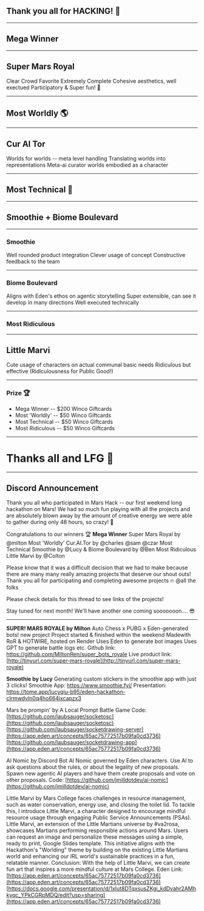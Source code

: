 ## Thank you all for HACKING! 💪

---
## Mega Winner

---
## Super Mars Royal
Clear Crowd Favorite
Extremely Complete
Cohesive aesthetics, well exectued
Participatory & Super fun! 🥳

---
## Most Worldly 🌎

---
## Cur AI Tor
Worlds for worlds -- meta level handling
Translating worlds into representations
Meta-ai curator worlds embodied as a character

---
## Most Technical 🦾

---
## Smoothie + Biome Boulevard

---
### Smoothie
Well rounded product integration
Clever usage of concept
Constructive feedback to the team

---
### Biome Boulevard
Aligns with Eden's ethos on agentic storytelling
Super extensible, can see it develop in many directions
Well executed technically

---
### Most Ridiculous

---
## Little Marvi
Cute usage of characters on actual communal basic needs
Ridiculous but effective (Ridiculousness for Public Good!)

---
### Prize 🏆
- Mega Winner -- $200 Winco Giftcards
- Most 'Worldly' -- $50 Winco Giftcards
- Most Technical -- $50 Winco Giftcards
- Most Ridiculous -- $50 Winco Giftcards

---
# Thanks all and LFG 💪

---
## Discord Announcement

Thank you all who participated in Mars Hack -- our first weekend long hackathon on Mars! 
We had so much fun playing with all the projects and are absolutely blown away by the amount of creative energy we were able to gather during only 48 hours, so crazy! 🥳

Congratulations to our winners 🏆
**Mega Winner** Super Mars Royal by @milton 
Most 'Worldly' Cur.AI.Tor by @charles @sam @czar
Most Technical Smoothie by @Lucy & Biome Boulevard by @Ben
Most Ridiculous Little Marvi by @Colton

Please know that it was a difficult decision that we had to make because there are many many really amazing projects that deserve our shout outs!
Thank you all for participating and completing awesome projects 🔥 @all the folks

Please check details for this thread to see links of the projects!

Stay tuned for next month! We'll have another one coming sooooooon.... 😎

---

**SUPER! MARS ROYALE by Milton**
Auto Chess x PUBG x Eden-generated bots! new project
Project started & finished within the weekend
Madewith RoR & HOTWIRE, hosted on Render
Uses Eden to generate bot images
Uses GPT to generate battle logs etc. 
Github link: https://github.com/MiltonRen/super_bots_royale 
Live product link: [http://tinyurl.com/super-mars-royale](http://tinyurl.com/super-mars-royale)

**Smoothie by Lucy**
Generating custom stickers in the smoothie app with just 3 clicks!
Smoothie App: https://www.smoothie.fyi/
Presentation: https://tome.app/lucyqiu-b95/eden-hackathon-clrmwdyln0q4ho664ixcapzx3

Mars be prompin' by
A Local Prompt Battle Game
Code: [https://github.com/laubsauger/socketosc](https://github.com/laubsauger/socketosc) [https://github.com/laubsauger/socketdrawing-server](https://app.eden.art/concepts/65ac75772517b09fa0cd3736) [https://github.com/laubsauger/socketdrawing-app](https://app.eden.art/concepts/65ac75772517b09fa0cd3736)

AI Nomic by
Discord Bot AI Nomic governed by Eden characters. Use AI to ask questions about the rules, or about the legality of new proposals. Spawn new agentic AI players and have them create proposals and vote on other proposals.
Code: [https://github.com/jmilldotdev/ai-nomic](https://github.com/jmilldotdev/ai-nomic)

Little Marvi by
Mars College faces challenges in resource management, such as water conservation, energy use, and closing the toilet lid. To tackle this, I introduce Little Marvi, a character designed to encourage mindful resource usage through engaging Public Service Announcements (PSAs). Little Marvi, an extension of the Little Martians universe by #va2rosa, showcases Martians performing responsible actions around Mars. Users can request an image and personalize these messages using a simple, ready to print, Google Slides template. This initiative aligns with the Hackathon's "Worlding" theme by building on the existing Little Martians world and enhancing our IRL world's sustainable practices in a fun, relatable manner. Conclusion: With the help of Little Marvi, we can create fun art that inspires a more mindful culture at Mars College.
Eden Link: [https://app.eden.art/concepts/65ac75772517b09fa0cd3736](https://app.eden.art/concepts/65ac75772517b09fa0cd3736) [https://docs.google.com/presentation/d/1xlut8DTqxsusZKgi_kdDvahr2AMhkyqc_YPkCGRpMDQ/edit?usp=sharing](https://app.eden.art/concepts/65ac75772517b09fa0cd3736)